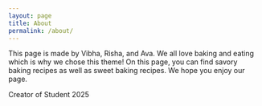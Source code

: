 ```yaml
---
layout: page
title: About
permalink: /about/
---
```


This page is made by Vibha, Risha, and Ava. We all love baking and eating which is why we chose this theme! On this page, you can find savory baking recipes as well as sweet baking recipes. We hope you enjoy our page.

Creator of Student 2025